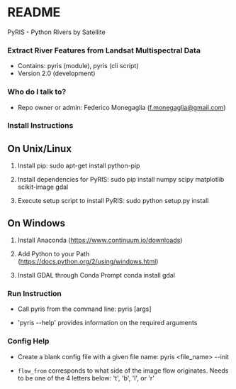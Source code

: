 # README #

PyRIS - Python RIvers by Satellite

### Extract River Features from Landsat Multispectral Data ###

* Contains: pyris (module), pyris (cli script)
* Version 2.0 (development)

### Who do I talk to? ###

* Repo owner or admin: Federico Monegaglia (f.monegaglia@gmail.com)

### Install Instructions ###

On Unix/Linux
-------------

1) Install pip:
     sudo apt-get install python-pip

2) Install dependencies for PyRIS:
     sudo pip install numpy scipy matplotlib scikit-image gdal

3) Execute setup script to install PyRIS:
     sudo python setup.py install

On Windows
----------

1) Install Anaconda (https://www.continuum.io/downloads)

2) Add Python to your Path (https://docs.python.org/2/using/windows.html)

3) Install GDAL through Conda Prompt
       conda install gdal

### Run Instruction ###
* Call pyris from the command line:
      pyris [args]
    
* 'pyris --help' provides information on the required arguments

### Config Help ###

* Create a blank config file with a given file name:
      pyris <file_name> --init

* `flow_from` corresponds to what side of the image flow originates. Needs to be one of the 4 letters below:
     't', 'b', 'l', or 'r'
